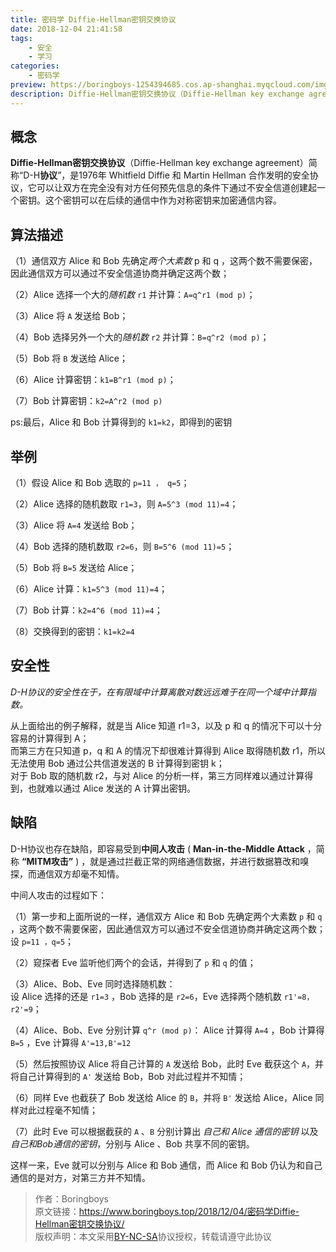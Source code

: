 ```yaml
---
title: 密码学 Diffie-Hellman密钥交换协议
date: 2018-12-04 21:41:58
tags:
	- 安全
	- 学习
categories:
	- 密码学
preview: https://boringboys-1254394685.cos.ap-shanghai.myqcloud.com/img/52pojie.jpg
description: Diffie-Hellman密钥交换协议（Diffie-Hellman key exchange agreement）简称“D-H协议”，是1976年 Whitfield Diffie 和 Martin Hellman 合作发明的安全协议，它可以让双方在完全没有对方任何预先信息的条件下通过不安全信道创建起一个密钥。这个密钥可以在后续的通信中作为对称密钥来加密通信内容。
---
```


## 概念
**Diffie-Hellman密钥交换协议**（Diffie-Hellman key exchange agreement）简称“D-H**协议**”，是1976年 Whitfield Diffie 和 Martin Hellman 合作发明的安全协议，它可以让双方在完全没有对方任何预先信息的条件下通过不安全信道创建起一个密钥。这个密钥可以在后续的通信中作为对称密钥来加密通信内容。

<!--more-->

## 算法描述
（1）通信双方 Alice 和 Bob 先确定*两个大素数* p 和 q ，这两个数不需要保密，因此通信双方可以通过不安全信道协商并确定这两个数；

（2）Alice 选择一个大的*随机数* `r1` 并计算：`A=q^r1 (mod p)`；

（3）Alice 将 `A` 发送给 Bob；

（4）Bob 选择另外一个大的*随机数* `r2` 并计算：`B=q^r2 (mod p)`；

（5）Bob 将 `B` 发送给 Alice；

（6）Alice 计算密钥：`k1=B^r1 (mod p)`；

（7）Bob 计算密钥：`k2=A^r2 (mod p)`

ps:最后，Alice 和 Bob 计算得到的 `k1=k2`，即得到的密钥

## 举例
（1）假设 Alice 和 Bob 选取的 `p=11 ， q=5`；

（2）Alice 选择的随机数取 `r1=3`，则 `A=5^3 (mod 11)=4`；

（3）Alice 将 `A=4` 发送给 Bob；

（4）Bob 选择的随机数取 `r2=6`，则 `B=5^6 (mod 11)=5`；

（5）Bob 将 `B=5` 发送给 Alice；

（6）Alice 计算：`k1=5^3 (mod 11)=4`；

（7）Bob 计算：`k2=4^6 (mod 11)=4`；

（8）交换得到的密钥：`k1=k2=4`

## 安全性
*D-H协议的安全性在于，在有限域中计算离散对数远远难于在同一个域中计算指数。*

从上面给出的例子解释，就是当 Alice 知道 r1=3，以及 p 和 q 的情况下可以十分容易的计算得到 A；  
而第三方在只知道 p，q 和 A 的情况下却很难计算得到 Alice 取得随机数 r1，所以无法使用 Bob 通过公共信道发送的 B 计算得到密钥 k；  
对于 Bob 取的随机数 r2，与对 Alice 的分析一样，第三方同样难以通过计算得到，也就难以通过 Alice 发送的 A 计算出密钥。

## 缺陷
D-H协议也存在缺陷，即容易受到**中间人攻击** ( **Man-in-the-Middle Attack** ，简称 **“MITM攻击”** ) ，就是通过拦截正常的网络通信数据，并进行数据篡改和嗅探，而通信双方却毫不知情。

中间人攻击的过程如下：

（1）第一步和上面所说的一样，通信双方 Alice 和 Bob 先确定两个大素数 `p` 和 `q` ，这两个数不需要保密，因此通信双方可以通过不安全信道协商并确定这两个数；  
设 `p=11 ，q=5`；

（2）窥探者 Eve 监听他们两个的会话，并得到了 `p` 和 `q` 的值；

（3）Alice、Bob、Eve 同时选择随机数：  
设 Alice 选择的还是 `r1=3` ，Bob 选择的是 `r2=6`，Eve 选择两个随机数 `r1'=8，r2'=9`；

（4）Alice、Bob、Eve 分别计算 `q^r (mod p)`：
Alice 计算得 `A=4` ，Bob 计算得 `B=5` ，Eve 计算得 `A'=13,B'=12`

（5）然后按照协议 Alice 将自己计算的 `A` 发送给 Bob，此时 Eve 截获这个 `A`，并将自己计算得到的 `A'` 发送给 Bob，Bob 对此过程并不知情；

（6）同样 Eve 也截获了 Bob 发送给 Alice 的 `B`，并将 `B'` 发送给 Alice，Alice 同样对此过程毫不知情；

（7）此时 Eve 可以根据截获的 `A` 、`B` 分别计算出 *自己和 Alice 通信的密钥* 以及 *自己和Bob通信的密钥*，分别与 Alice 、Bob 共享不同的密钥。

这样一来，Eve 就可以分别与 Alice 和 Bob 通信，而 Alice 和 Bob 仍认为和自己通信的是对方，对第三方并不知情。

>作者：Boringboys  
>原文链接：https://www.boringboys.top/2018/12/04/密码学Diffie-Hellman密钥交换协议/  
>版权声明：本文采用[BY-NC-SA](https://creativecommons.org/licenses/by-nc-sa/4.0/)协议授权，转载请遵守此协议
